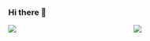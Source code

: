### Hi there 👋



<div>
<img align="left" src="https://github-readme-stats.vercel.app/api?username=allanj&show_icons=true&icon_color=000000&text_color=000000&bg_color=ffffff&hide_title=false&title_color=000000?count_private=true&include_all_commits=true" />
  <!--
<img align="center" src="https://github-readme-stats.vercel.app/api/top-langs/?username=allanj&count_private=true&theme=gradient" />
-->

</div>




<div><p align="center"> <img src="https://visitor-badge.glitch.me/badge?page_id=allanj.allanj" /> </p> </div>


<!--
**allanj/allanj** is a ✨ _special_ ✨ repository because its `README.md` (this file) appears on your GitHub profile.

Here are some ideas to get you started:

- 🔭 I’m currently working on ...
- 🌱 I’m currently learning ...
- 👯 I’m looking to collaborate on ...
- 🤔 I’m looking for help with ...
- 💬 Ask me about ...
- 📫 How to reach me: ...
- 😄 Pronouns: ...
- ⚡ Fun fact: ...
-->
